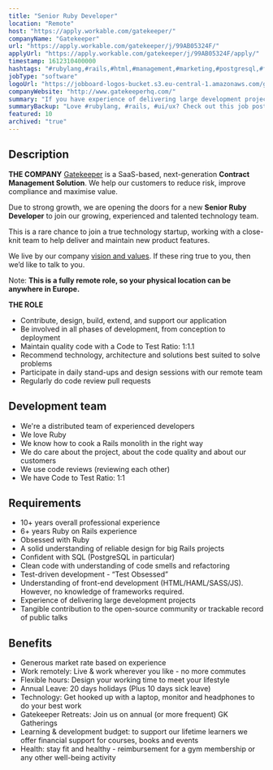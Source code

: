 ```yaml
---
title: "Senior Ruby Developer"
location: "Remote"
host: "https://apply.workable.com/gatekeeper/"
companyName: "Gatekeeper"
url: "https://apply.workable.com/gatekeeper/j/99AB05324F/"
applyUrl: "https://apply.workable.com/gatekeeper/j/99AB05324F/apply/"
timestamp: 1612310400000
hashtags: "#rubylang,#rails,#html,#management,#marketing,#postgresql,#finance,#ui/ux,#monitoring"
jobType: "software"
logoUrl: "https://jobboard-logos-bucket.s3.eu-central-1.amazonaws.com/gatekeeper"
companyWebsite: "http://www.gatekeeperhq.com/"
summary: "If you have experience of delivering large development projects, Gatekeeper is looking for someone with your knowledge."
summaryBackup: "Love #rubylang, #rails, #ui/ux? Check out this job post!"
featured: 10
archived: "true"
---
```


## Description

**THE COMPANY** [Gatekeeper](https://www.gatekeeperhq.com/) is a SaaS-based, next-generation **Contract Management Solution**. We help our customers to reduce risk, improve compliance and maximise value.

Due to strong growth, we are opening the doors for a new **Senior Ruby Developer** to join our growing, experienced and talented technology team.

This is a rare chance to join a true technology startup, working with a close-knit team to help deliver and maintain new product features.

We live by our company [vision and values](https://www.gatekeeperhq.com/vision_and_values). If these ring true to you, then we’d like to talk to you.

Note: **This is a fully remote role, so your physical location can be anywhere in Europe.**

**THE ROLE**

*   Contribute, design, build, extend, and support our application
*   Be involved in all phases of development, from conception to deployment
*   Maintain quality code with a Code to Test Ratio: 1:1.1
*   Recommend technology, architecture and solutions best suited to solve problems
*   Participate in daily stand-ups and design sessions with our remote team
*   Regularly do code review pull requests

## Development team

*   We're a distributed team of experienced developers
*   We love Ruby
*   We know how to cook a Rails monolith in the right way
*   We do care about the project, about the code quality and about our customers
*   We use code reviews (reviewing each other)
*   We have Code to Test Ratio: 1:1

## Requirements

*   10+ years overall professional experience
*   6+ years Ruby on Rails experience
*   Obsessed with Ruby
*   A solid understanding of reliable design for big Rails projects
*   Confident with SQL (PostgreSQL in particular)
*   Clean code with understanding of code smells and refactoring
*   Test-driven development - “Test Obsessed”
*   Understanding of front-end development (HTML/HAML/SASS/JS). However, no knowledge of frameworks required.
*   Experience of delivering large development projects
*   Tangible contribution to the open-source community or trackable record of public talks

## Benefits

*   Generous market rate based on experience
*   Work remotely: Live & work wherever you like - no more commutes
*   Flexible hours: Design your working time to meet your lifestyle
*   Annual Leave: 20 days holidays (Plus 10 days sick leave)
*   Technology: Get hooked up with a laptop, monitor and headphones to do your best work
*   Gatekeeper Retreats: Join us on annual (or more frequent) GK Gatherings
*   Learning & development budget: to support our lifetime learners we offer financial support for courses, books and events
*   Health: stay fit and healthy - reimbursement for a gym membership or any other well-being activity
